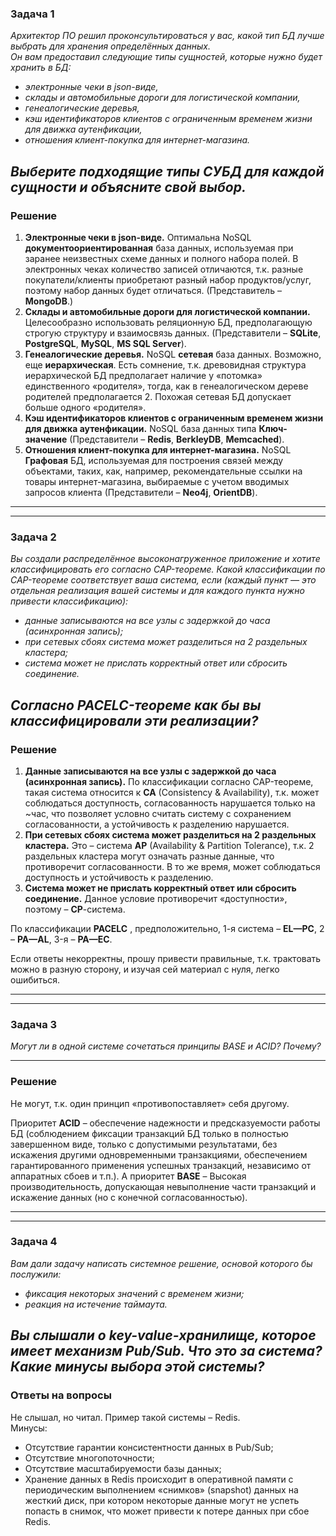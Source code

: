 ### Задача 1
*Архитектор ПО решил проконсультироваться у вас, какой тип БД лучше выбрать для хранения определённых данных.  
Он вам предоставил следующие типы сущностей, которые нужно будет хранить в БД:*  

+ *электронные чеки в json-виде,*
+ *склады и автомобильные дороги для логистической компании,*
+ *генеалогические деревья,*
+ *кэш идентификаторов клиентов с ограниченным временем жизни для движка аутенфикации,*
+ *отношения клиент-покупка для интернет-магазина.*  

*Выберите подходящие типы СУБД для каждой сущности и объясните свой выбор.*
---
### Решение
1.	**Электронные чеки в json-виде.** Оптимальна NoSQL **документоориентированная** база данных, используемая при заранее неизвестных схеме данных и полного набора полей. В электронных чеках количество записей отличаются, т.к. разные покупатели/клиенты приобретают разный набор продуктов/услуг, поэтому набор данных будет отличаться. (Представитель – **MongoDB**.)  
2.	**Cклады и автомобильные дороги для логистической компании.**  Целесообразно использовать реляционную БД, предполагающую строгую структуру и взаимосвязь данных. (Представители – **SQLite**, **PostgreSQL**, **MySQL**, **MS SQL Server**).   
3.	**Генеалогические деревья.**  NoSQL **сетевая** база данных. Возможно, еще **иерархическая**. Есть сомнение, т.к. древовидная структура иерархической БД предполагает наличие у «потомка» единственного «родителя», тогда, как в генеалогическом дереве родителей предполагается 2. Похожая сетевая БД допускает больше одного «родителя».   
4.	**Кэш идентификаторов клиентов с ограниченным временем жизни для движка аутенфикации.** NoSQL база данных типа **Ключ-значение** (Представители – **Redis**, **BerkleyDB**, **Memcached**).  
5.	**Отношения клиент-покупка для интернет-магазина.** NoSQL **Графовая** БД, используемая для построения связей между объектами, таких, как, например, рекомендательные ссылки на товары интернет-магазина, выбираемые с учетом вводимых запросов клиента (Представители – **Neo4j**, **OrientDB**).
___
___
### Задача 2
*Вы создали распределённое высоконагруженное приложение и хотите классифицировать его согласно CAP-теореме. Какой классификации по CAP-теореме соответствует ваша система, если (каждый пункт — это отдельная реализация вашей системы и для каждого пункта нужно привести классификацию):*
- *данные записываются на все узлы с задержкой до часа (асинхронная запись);*
- *при сетевых сбоях система может разделиться на 2 раздельных кластера;*
- *система может не прислать корректный ответ или сбросить соединение.*  

*Согласно PACELC-теореме как бы вы классифицировали эти реализации?*
---
### Решение
1.	**Данные записываются на все узлы с задержкой до часа (асинхронная запись).** По классификации согласно CAP-теореме, такая система относится к **CA** (Consistency & Availability), т.к. может соблюдаться доступность, согласованность нарушается только на ~час, что позволяет условно считать систему с сохранением согласованности, а устойчивость к разделению нарушается.  
2.	**При сетевых сбоях система может разделиться на 2 раздельных кластера.** Это – система **AP** (Availability & Partition Tolerance), т.к. 2 раздельных кластера могут означать разные данные, что противоречит согласованности. В то же время, может соблюдаться доступность и устойчивость к разделению.
3.	**Система может не прислать корректный ответ или сбросить соединение.** Данное условие противоречит «доступности», поэтому – **CP**-система.

По классификации **PACELC** , предположительно, 1-я система – **EL—PC**, 2 – **PA—AL**, 3-я – **PA—EC**.  

Если ответы некорректны, прошу привести правильные, т.к. трактовать можно в разную сторону, и изучая сей материал с нуля, легко ошибиться.
___
___
### Задача 3
*Могут ли в одной системе сочетаться принципы BASE и ACID? Почему?*

---
### Решение
Не могут, т.к. один принцип «противопоставляет» себя другому.

Приоритет **ACID** – обеспечение надежности и предсказуемости работы БД (соблюдением фиксации транзакций БД только в полностью завершенном виде, только с допустимыми результатами, без искажения другими одновременными транзакциями, обеспечением гарантированного применения успешных транзакций, независимо от аппаратных сбоев и т.п.). А приоритет **BASE** – Высокая производительность, допускающая невыполнение части транзакций и искажение данных (но с конечной согласованностью).
___
___
### Задача 4
*Вам дали задачу написать системное решение, основой которого бы послужили:*

+ *фиксация некоторых значений с временем жизни;*
+ *реакция на истечение таймаута.*  

*Вы слышали о key-value-хранилище, которое имеет механизм Pub/Sub. Что это за система? Какие минусы выбора этой системы?*
---
### Ответы на вопросы
Не слышал, но читал. Пример такой системы – Redis.   
Минусы: 
- Отсутствие гарантии консистентности данных в Pub/Sub; 
- Отсутствие многопоточности;
- Отсутствие масштабируемости базы данных;
- Хранение данных в Redis происходит в оперативной памяти с периодическим выполнением «снимков» (snapshot) данных на жесткий диск, при котором некоторые данные могут не успеть попасть в снимок, что может привести к потере данных при сбое Redis.

